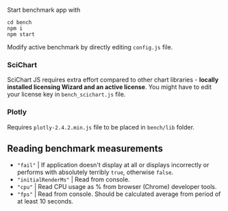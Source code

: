 
Start benchmark app with

```
cd bench
npm i
npm start
```

Modify active benchmark by directly editing `config.js` file.

### SciChart

SciChart JS requires extra effort compared to other chart libraries - **locally installed licensing Wizard and an active license**. You might have to edit your license key in `bench_scichart.js` file.

### Plotly

Requires `plotly-2.4.2.min.js` file to be placed in `bench/lib` folder.

## Reading benchmark measurements

- `"fail"` | If application doesn't display at all or displays incorrectly or performs with absolutely terribly `true`, otherwise `false`.
- `"initialRenderMs"` | Read from console.
- `"cpu"` | Read CPU usage as % from browser (Chrome) developer tools.
- `"fps"` | Read from console. Should be calculated average from period of at least 10 seconds.
